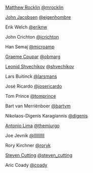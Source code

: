 [Matthew Rocklin](http://matthewrocklin.com)    [@mrocklin](http://github.com/mrocklin/)

[John Jacobsen](http://eigenhombre.com)         [@eigenhombre](http://github.com/eigenhombre/)

Erik Welch                                      [@eriknw](https://github.com/eriknw/)

John Crichton                                   [@jcrichton](https://github.com/jcrichton/)

Han Semaj                                       [@microamp](https://github.com/microamp/)

[Graeme Coupar](https://twitter.com/obmarg)     [@obmarg](https://github.com/obmarg/)

[Leonid Shvechikov](http://brainstorage.me/shvechikov)  [@shvechikov](https://github.com/shvechikov)

Lars Buitinck                                   [@larsmans](http://github.com/larsmans)

José Ricardo                                    [@josericardo](https://github.com/josericardo)

Tom Prince                                      [@tomprince](https://github.com/tomprince)

Bart van Merriënboer                            [@bartvm](https://github.com/bartvm)

Nikolaos-Digenis Karagiannis                    [@digenis](https://github.com/digenis/)

[Antonio Lima](https://twitter.com/themiurgo)   [@themiurgo](https://github.com/themiurgo/)

Joe Jevnik                                      [@llllllllll](https://github.com/llllllllll)

Rory Kirchner                                      [@roryk](https://github.com/roryk)

[Steven Cutting](http://steven-cutting.github.io) [@steven_cutting](https://github.com/steven-cutting)

Aric Coady                                      [@coady](https://github.com/coady)
